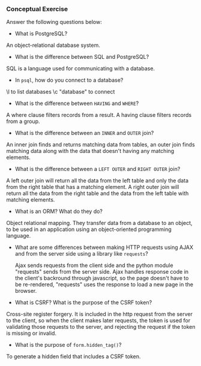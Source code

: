 ### Conceptual Exercise

Answer the following questions below:

- What is PostgreSQL?

An object-relational database system.


- What is the difference between SQL and PostgreSQL?

SQL is a language used for communicating with a database.

- In `psql`, how do you connect to a database?

\l to list databases
\c "database" to connect

- What is the difference between `HAVING` and `WHERE`?

A where clause filters records from a result.  A having clause filters records from a group.


- What is the difference between an `INNER` and `OUTER` join?

An inner join finds and returns matching data from tables, an outer join finds matching data along with the data
that doesn't having any matching elements.

- What is the difference between a `LEFT OUTER` and `RIGHT OUTER` join?

A left outer join will return all the data from the left table and only the data from the right table that has a matching element.  A right outer join will return all the data from the right table and the data from the left table with matching elements.

- What is an ORM? What do they do?

Object relational mapping.  They transfer data from a database to an object, to be used in an application using an object-oriented programming language.

- What are some differences between making HTTP requests using AJAX 
  and from the server side using a library like `requests`?

  Ajax sends requests from the client side and the python module "requests" sends from the server side.  Ajax handles response code in the client's backround through javascript, so the page doesn't have to be re-rendered, "requests" uses the response to load a new page in the browser.

- What is CSRF? What is the purpose of the CSRF token?

Cross-site register forgery.  It is included in the http request from the server to the client, so when the client makes later requests, the token is used for validating those requests to the server, and rejecting the request if the token is missing or invalid.

- What is the purpose of `form.hidden_tag()`?

To generate a hidden field that includes a CSRF token.